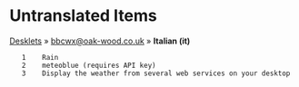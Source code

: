 # Untranslated Items
[Desklets](../../../README.md) &#187; [bbcwx@oak-wood.co.uk](../README.md) &#187; **Italian (it)**

       1	Rain
       2	meteoblue (requires API key)
       3	Display the weather from several web services on your desktop
